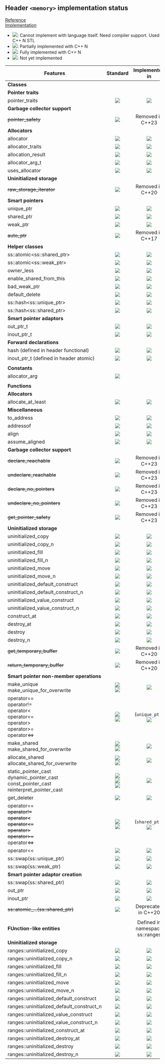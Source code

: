 ## Header `<memory>` implementation status

[Reference](https://en.cppreference.com/w/cpp/header/memory)  
[Implementation](../ss/include/ss/memory.h)

* ![](https://img.shields.io/badge/C%2B%2B-N-red): Cannot implement with language itself. Need compiler support. Used C++ N STL
* ![](https://img.shields.io/badge/C%2B%2B-N-blue): Partially implemented with C++ N
* ![](https://img.shields.io/badge/C%2B%2B-N-green): Fully implemented with C++ N
* ![][notyet]: Not yet implemented


| Features                              | Standard | Implemented in          |
|---------------------------------------|:--------:|:-----------------------:|
| **Classes**                           |          |                         |
| **Pointer traits**                    |          |                         |
|pointer_traits                         |![][cpp11]| ![][notyet]             |
| **Garbage collector support**         |          |                         |
|~~pointer_safety~~                     |![][cpp11]| Removed in C++23        |
| **Allocators**                        |          |                         |
|allocator                              |![][legcy]| ![][notyet]             |
|allocator_traits                       |![][cpp11]| ![][notyet]             |
|allocation_result                      |![][cpp23]| ![][notyet]             |
|allocator_arg_t                        |![][cpp11]| ![][notyet]             |
|uses_allocator                         |![][cpp11]| ![][notyet]             |
| **Uninitialized storage**             |          |                         |
|~~raw_storage_iterator~~               |![][legcy]| Removed in C++20        |
| **Smart pointers**                    |          |                         |
|unique_ptr                             |![][cpp11]| ![][notyet]             |
|shared_ptr                             |![][cpp11]| ![][notyet]             |
|weak_ptr                               |![][cpp11]| ![][notyet]             |
|~~auto_ptr~~                           |![][cpp11]| Removed in C++17        |
| **Helper classes**                    |          |                         |
|ss::atomic\<ss::shared_ptr>            |![][cpp20]| ![][notyet]             |
|ss::atomic\<ss::weak_ptr>              |![][cpp20]| ![][notyet]             |
|owner_less                             |![][cpp11]| ![][notyet]             |
|enable_shared_from_this                |![][cpp11]| ![][notyet]             |
|bad_weak_ptr                           |![][cpp11]| ![][notyet]             |
|default_delete                         |![][cpp11]| ![][notyet]             |
|ss::hash\<ss::unique_ptr>              |![][cpp11]| ![][notyet]             |
|ss::hash\<ss::shared_ptr>              |![][cpp11]| ![][notyet]             |
| **Smart pointer adaptors**            |          |                         |
|out_ptr_t                              |![][cpp23]| ![][notyet]             |
|inout_ptr_t                            |![][cpp23]| ![][notyet]             |
| **Forward declarations**              |          |                         |
|hash (defined in header functional)    |![][cpp11]| ![][notyet]             |
|inout_ptr_t (defined in header atomic) |![][cpp11]| ![][notyet]             |
|                                       |          |                         |
| **Constants**                         |          |                         |
|allocator_arg                          |![][cpp11]|                         |
|                                       |          |                         |
| **Functions**                         |          |                         |
| **Allocators**                        |          |                         |
|allocate_at_least                      |![][cpp23]| ![][notyet]             |
| **Miscellaneous**                     |          |                         |
|to_address                             |![][cpp20]| ![][notyet]             |
|addressof                              |![][cpp11]| ![][notyet]             |
|align                                  |![][cpp11]| ![][notyet]             |
|assume_aligned                         |![][cpp20]| ![][notyet]             |
| **Garbage collector support**         |          |                         |
|~~declare_reachable~~                  |![][cpp11]| Removed in C++23        |
|~~undeclare_reachable~~                |![][cpp11]| Removed in C++23        |
|~~declare_no_pointers~~                |![][cpp11]| Removed in C++23        |
|~~undeclare_no_pointers~~              |![][cpp11]| Removed in C++23        |
|~~get_pointer_safety~~                 |![][cpp11]| Removed in C++23        |
| **Uninitialized storage**             |          |                         |
|uninitialized_copy                     |![][legcy]| ![][notyet]             |
|uninitialized_copy_n                   |![][cpp11]| ![][notyet]             |
|uninitialized_fill                     |![][legcy]| ![][notyet]             |
|uninitialized_fill_n                   |![][legcy]| ![][notyet]             |
|uninitialized_move                     |![][cpp17]| ![][notyet]             |
|uninitialized_move_n                   |![][cpp17]| ![][notyet]             |
|uninitialized_default_construct        |![][cpp17]| ![][notyet]             |
|uninitialized_default_construct_n      |![][cpp17]| ![][notyet]             |
|uninitialized_value_construct          |![][cpp17]| ![][notyet]             |
|uninitialized_value_construct_n        |![][cpp17]| ![][notyet]             |
|construct_at                           |![][cpp20]| ![][notyet]             |
|destroy_at                             |![][cpp17]| ![][notyet]             |
|destroy                                |![][cpp17]| ![][notyet]             |
|destroy_n                              |![][cpp17]| ![][notyet]             |
|~~get_temporary_buffer~~               |![][legcy]| Removed in C++20        |
|~~return_temporary_buffer~~            |![][legcy]| Removed in C++20        |
| **Smart pointer non-member operations**                                                                       |                                           |                            |
|make_unique<br/> make_unique_for_overwrite                                                                     |![][cpp14]<br/> ![][cpp20]                 | ![][notyet]                |
|operator==<br/> operator!=<br/> operator<<br/> operator<=<br/> operator><br/> operator>=<br/> operator<=><br/> |![][cpp11]<br/> ![][cpp20]                 | (`unique_ptr`)![][notyet]  |
|make_shared<br/> make_shared_for_overwrite                                                                     |![][cpp11]<br/> ![][cpp20]                 | ![][notyet]                |
|allocate_shared<br/> allocate_shared_for_overwrite                                                             |![][cpp11]<br/> ![][cpp20]                 | ![][notyet]                |
|static_pointer_cast<br/> dynamic_pointer_cast<br/> const_pointer_cast<br/> reinterpret_pointer_cast            |![][cpp11]<br/> ![][cpp17]<br/> ![][cpp20] | ![][notyet]                |
|get_deleter                                                                                                    |![][legcy]                                 | ![][notyet]                |
|operator==<br/> ~~operator!=~~<br/> ~~operator<~~<br/> ~~operator<=~~<br/> ~~operator>~~<br/> ~~operator>=~~<br/> operator<=><br/> |![][cpp11]<br/> ![][cpp20] | (`shared_ptr`)![][notyet]  |
|operator<<                                                                                                     |![][legcy]                                 | ![][notyet]                |
|ss::swap(ss::unique_ptr)                                                                                       |![][legcy]                                 | ![][notyet]                |
|ss::swap(ss::weak_ptr)                                                                                         |![][legcy]                                 | ![][notyet]                |
| **Smart pointer adaptor creation**       |          |                                 |
|ss::swap(ss::shared_ptr)                  |![][cpp11]| ![][notyet]                     |
|out_ptr                                   |![][cpp23]| ![][notyet]                     |
|inout_ptr                                 |![][cpp23]| ![][notyet]                     |
|~~ss::atomic_...(ss::shared_ptr)~~        |![][cpp11]| Deprecated in C++20             |
|                                          |          |                                 |
| **FUnction-like entities**               |          | Defined in namespace ss::ranges |
| **Uninitialized storage**                |          |                                 |
|ranges::uninitialized_copy                |![][cpp20]| ![][notyet]                     |
|ranges::uninitialized_copy_n              |![][cpp20]| ![][notyet]                     |
|ranges::uninitialized_fill                |![][cpp20]| ![][notyet]                     |
|ranges::uninitialized_fill_n              |![][cpp20]| ![][notyet]                     |
|ranges::uninitialized_move                |![][cpp20]| ![][notyet]                     |
|ranges::uninitialized_move_n              |![][cpp20]| ![][notyet]                     |
|ranges::uninitialized_default_construct   |![][cpp20]| ![][notyet]                     |
|ranges::uninitialized_default_construct_n |![][cpp20]| ![][notyet]                     |
|ranges::uninitialized_value_construct     |![][cpp20]| ![][notyet]                     |
|ranges::uninitialized_value_construct_n   |![][cpp20]| ![][notyet]                     |
|ranges::uninitialized_construct_at        |![][cpp20]| ![][notyet]                     |
|ranges::uninitialized_destroy_at          |![][cpp20]| ![][notyet]                     |
|ranges::uninitialized_destroy             |![][cpp20]| ![][notyet]                     |
|ranges::uninitialized_destroy_n           |![][cpp20]| ![][notyet]                     |


[notyet]: https://img.shields.io/badge/Not_yet-orange
[removed]: https://img.shields.io/badge/Removed-red

[cppno11]: https://img.shields.io/badge/C%2B%2B-11-red
[cppno14]: https://img.shields.io/badge/C%2B%2B-14-red
[cppno17]: https://img.shields.io/badge/C%2B%2B-17-red
[cppno20]: https://img.shields.io/badge/C%2B%2B-20-red
[cppno23]: https://img.shields.io/badge/C%2B%2B-23-red

[cpppt11]: https://img.shields.io/badge/C%2B%2B-11-blue
[cpppt14]: https://img.shields.io/badge/C%2B%2B-14-blue
[cpppt17]: https://img.shields.io/badge/C%2B%2B-17-blue
[cpppt20]: https://img.shields.io/badge/C%2B%2B-20-blue
[cpppt23]: https://img.shields.io/badge/C%2B%2B-23-blue

[legcy]: https://img.shields.io/badge/legacy-grey

[cpp11]: https://img.shields.io/badge/C%2B%2B-11-green

[cpp14]: https://img.shields.io/badge/C%2B%2B-14-green

[cpp17]: https://img.shields.io/badge/C%2B%2B-17-green

[cpp20]: https://img.shields.io/badge/C%2B%2B-20-green

[cpp23]: https://img.shields.io/badge/C%2B%2B-23-green
